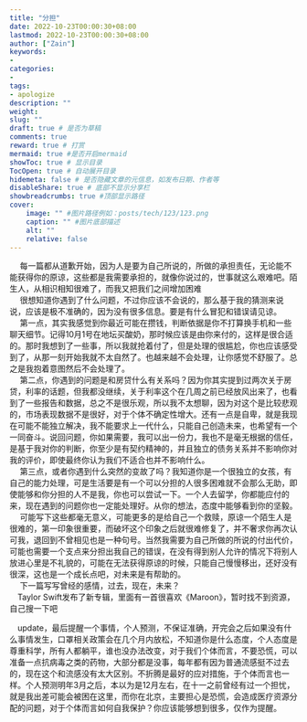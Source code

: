 ```yaml
---
title: "分担"
date: 2022-10-23T00:00:30+08:00
lastmod: 2022-10-23T00:00:30+08:00
author: ["Zain"]
keywords: 
- 
categories: 
- 
tags: 
- apologize
description: ""
weight:
slug: ""
draft: true # 是否为草稿
comments: true
reward: true # 打赏
mermaid: true #是否开启mermaid
showToc: true # 显示目录
TocOpen: true # 自动展开目录
hidemeta: false # 是否隐藏文章的元信息，如发布日期、作者等
disableShare: true # 底部不显示分享栏
showbreadcrumbs: true #顶部显示路径
cover:
    image: "" #图片路径例如：posts/tech/123/123.png
    caption: "" #图片底部描述
    alt: ""
    relative: false
---
```



&ensp;&ensp; 每一篇都从道歉开始，因为人是要为自己所说的，所做的承担责任，无论能不能获得你的原谅，这些都是我需要承担的，就像你说过的，世事就这么艰难吧。陌生人，从相识相知很难了，而我又把我们之间增加困难
<br>
&ensp;&ensp; 很想知道你遇到了什么问题，不过你应该不会说的，那么基于我的猜测来说说，应该是极不准确的，因为没有很多信息。要是有什么冒犯和错误请见谅。
<br>
&ensp;&ensp; 第一点，其实我感觉到你最近可能在攒钱，判断依据是你不打算换手机和一些聊天细节。记得10月1号在地坛买酸奶，那时候应该是由你来付的，这样是很合适的。那时我想到了一些事，所以我就抢着付了，但是处理的很尴尬，你也应该感受到了，从那一刻开始我就不太自然了。也越来越不会处理，让你感觉不舒服了。总之是我抱着意图然后不会处理了。
<br>
&ensp;&ensp; 第二点，你遇到的问题是和房贷什么有关系吗？因为你其实提到过两次关于房贷，利率的话题，但我都没继续，关于利率这个在几周之前已经放风出来了，也看到了一些报告和数据，总之不是很乐观，所以我不太想聊，因为对这个是比较悲观的，市场表现数据不是很好，对于个体不确定性增大。还有一点是自卑，就是我现在可能不能独立解决，我不能要求上一代什么，只能自己创造未来，也希望有一个一同奋斗。说回问题，你如果需要，我可以出一份力，我也不是毫无根据的信任，是基于我对你的判断，你至少是有契约精神的，并且独立的债务关系并不影响你对我的评价，即使最终你认为我们不适合也并不影响什么。
<br>
&ensp;&ensp; 第三点，或者你遇到什么突然的变故了吗？我知道你是一个很独立的女孩，有自己的能力处理，可是生活要是有一个可以分担的人很多困难就不会那么无助，即使能够和你分担的人不是我，你也可以尝试一下。一个人去留学，你都能应付的来，现在遇到的问题你也一定能处理好。从你的想法，态度中能够看到你的坚毅。
<br>
&ensp;&ensp; 可能写下这些都毫无意义，可能更多的是给自己一个救赎，原谅一个陌生人是很难的，第一印象很重要，而破坏这个印象之后就很难修复了，并不奢求你再次认可我，退回到不曾相见也是一种句号。当然我需要为自己所做的所说的付出代价，可能也需要一个支点来分担出我自己的错误，在没有得到别人允许的情况下将别人放进心里是不礼貌的，可能在无法获得原谅的时候，只能自己慢慢移出，还好没有很深，这也是一个成长点吧，对未来是有帮助的。
<br>
&ensp;&ensp; 下一篇写写曾经的感情，过去，现在，未来？
<br>
&ensp;&ensp;Taylor Swift发布了新专辑，里面有一首很喜欢《Maroon》，暂时找不到资源，自己搜一下吧
<br>

&ensp;&ensp;update，最后提醒一个事情，个人预测，不保证准确，开完会之后如果没有什么事情发生，口罩相关政策会在几个月内放松，不知道你是什么态度，个人态度是尊重科学，所有人都躺平，谁也没办法改变，对于我们个体而言，不要恐慌，可以准备一点抗病毒之类的药物，大部分都是没事，每年都有因为普通流感挺不过去的，现在这个和流感没有太大区别。不折腾是最好的应对措施，于个体而言也一样。个人预测明年3月之后，本以为是12月左右，在十一之前曾经有过一个担忧，就是我出差可能会被困在这里，而你在北京，主要担心是恐慌，会造成医疗资源分配的问题，对于个体而言如何自我保护？你应该能够想到很多，仅作为提醒。


<br>